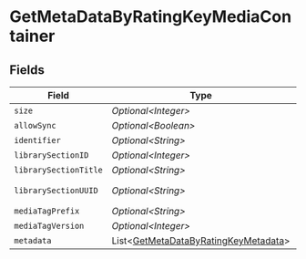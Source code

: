 # GetMetaDataByRatingKeyMediaContainer


## Fields

| Field                                                                                              | Type                                                                                               | Required                                                                                           | Description                                                                                        | Example                                                                                            |
| -------------------------------------------------------------------------------------------------- | -------------------------------------------------------------------------------------------------- | -------------------------------------------------------------------------------------------------- | -------------------------------------------------------------------------------------------------- | -------------------------------------------------------------------------------------------------- |
| `size`                                                                                             | *Optional\<Integer>*                                                                               | :heavy_minus_sign:                                                                                 | N/A                                                                                                | 1                                                                                                  |
| `allowSync`                                                                                        | *Optional\<Boolean>*                                                                               | :heavy_minus_sign:                                                                                 | N/A                                                                                                | true                                                                                               |
| `identifier`                                                                                       | *Optional\<String>*                                                                                | :heavy_minus_sign:                                                                                 | N/A                                                                                                | com.plexapp.plugins.library                                                                        |
| `librarySectionID`                                                                                 | *Optional\<Integer>*                                                                               | :heavy_minus_sign:                                                                                 | N/A                                                                                                | 1                                                                                                  |
| `librarySectionTitle`                                                                              | *Optional\<String>*                                                                                | :heavy_minus_sign:                                                                                 | N/A                                                                                                | Movies                                                                                             |
| `librarySectionUUID`                                                                               | *Optional\<String>*                                                                                | :heavy_minus_sign:                                                                                 | N/A                                                                                                | cfc899d7-3000-46f6-8489-b9592714ada5                                                               |
| `mediaTagPrefix`                                                                                   | *Optional\<String>*                                                                                | :heavy_minus_sign:                                                                                 | N/A                                                                                                | /system/bundle/media/flags/                                                                        |
| `mediaTagVersion`                                                                                  | *Optional\<Integer>*                                                                               | :heavy_minus_sign:                                                                                 | N/A                                                                                                | 1698860922                                                                                         |
| `metadata`                                                                                         | List\<[GetMetaDataByRatingKeyMetadata](../../models/operations/GetMetaDataByRatingKeyMetadata.md)> | :heavy_minus_sign:                                                                                 | N/A                                                                                                |                                                                                                    |